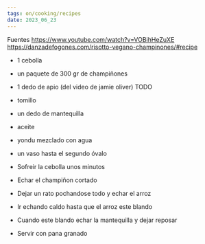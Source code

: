 ```yaml
---
tags: on/cooking/recipes
date: 2023_06_23
---
```


Fuentes
https://www.youtube.com/watch?v=VOBihHeZuXE
https://danzadefogones.com/risotto-vegano-champinones/#recipe

* 1 cebolla
* un paquete de 300 gr de champiñones
* 1 dedo de apio (del video de jamie oliver) TODO
* tomillo
* un dedo de mantequilla
* aceite
* yondu mezclado con agua
* un vaso hasta el segundo óvalo

* Sofreir la cebolla unos minutos
* Echar el champiñon cortado
* Dejar un rato pochandose todo y echar el arroz
* Ir echando caldo hasta que el arroz este blando
* Cuando este blando echar la mantequilla y dejar reposar
* Servir con pana granado
